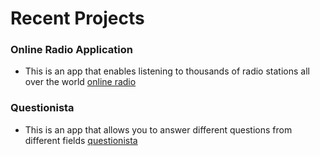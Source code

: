 # Recent Projects

###  Online Radio Application
 - This is an app that enables listening to thousands of radio stations all over the world [online radio](https://github.com/jmnyarega/online-radio)

###  Questionista
 - This is an app that allows you to answer different questions from different fields [questionista](https://github.com/jmnyarega/questionista)
